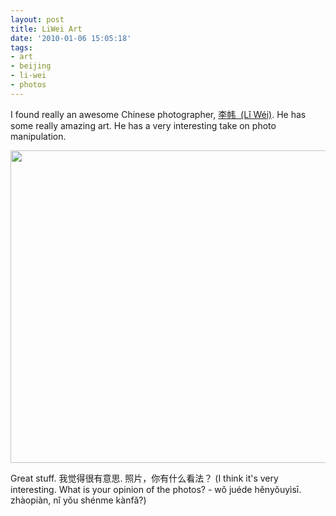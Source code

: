 ```yaml
---
layout: post
title: LiWei Art
date: '2010-01-06 15:05:18'
tags:
- art
- beijing
- li-wei
- photos
---
```


I found really an awesome Chinese photographer, <a href="http://www.liweiart.com/">李帏  (Lǐ Wéi)</a>. He has some really amazing art. He has a very interesting take on photo manipulation.

<a href="http://res.cloudinary.com/daxztt3th/image/upload/v1412837607/097-01_wz7kfm.jpg"><img class="aligncenter size-full wp-image-47" title="liwei-beijing" src="http://res.cloudinary.com/daxztt3th/image/upload/v1412837607/097-01_wz7kfm.jpg" alt="" width="614" height="500" /></a>

Great stuff. 我觉得很有意思. 照片，你有什么看法？ (I think it's very interesting. What is your opinion of the photos? - wǒ juéde hěnyǒuyìsī. zhàopiàn, nǐ yǒu shénme kànfǎ?)